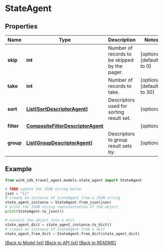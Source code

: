 # StateAgent


## Properties

Name | Type | Description | Notes
------------ | ------------- | ------------- | -------------
**skip** | **int** | Number of records to be skipped by the pager. | [optional] [default to 0]
**take** | **int** | Number of records to take. | [optional] [default to 30]
**sort** | [**List[SortDescriptorAgent]**](SortDescriptorAgent.md) | Descriptors used for sorting result set. | [optional] 
**filter** | [**CompositeFilterDescriptorAgent**](CompositeFilterDescriptorAgent.md) |  | [optional] 
**group** | [**List[GroupDescriptorAgent]**](GroupDescriptorAgent.md) | Descriptors to group result sets by. | [optional] 

## Example

```python
from wink_sdk_travel_agent.models.state_agent import StateAgent

# TODO update the JSON string below
json = "{}"
# create an instance of StateAgent from a JSON string
state_agent_instance = StateAgent.from_json(json)
# print the JSON string representation of the object
print(StateAgent.to_json())

# convert the object into a dict
state_agent_dict = state_agent_instance.to_dict()
# create an instance of StateAgent from a dict
state_agent_from_dict = StateAgent.from_dict(state_agent_dict)
```
[[Back to Model list]](../README.md#documentation-for-models) [[Back to API list]](../README.md#documentation-for-api-endpoints) [[Back to README]](../README.md)



